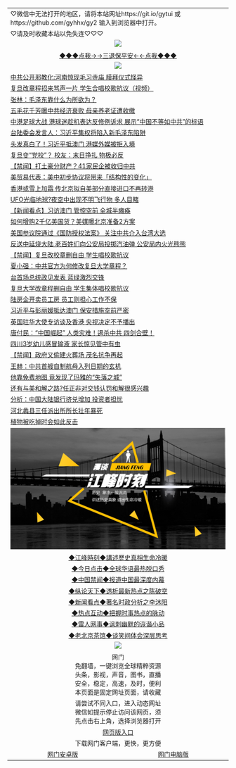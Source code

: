  <table>
<tr>
<td colspan="2" align=left>
♡微信中无法打开的地区，请将本站网址https://git.io/gytui 或 https://github.com/gyhhx/gy2 输入到浏览器中打开。 
 </td>
</tr>
 <tr>
 <td colspan="2" align=left>
♡请及时收藏本站以免失连♡♡♡
</td>
 </tr>
  <tr>
    <td colspan="2" align=center><img src="https://github.com/gyhhx/image-upload/blob/master/3t.jpg"></td>
 </tr>
 <tr><td colspan="2" align="center"><a href="https://xball.casa/oo.aspx?name=ogQuit&key=eqxowaguscvmxdgc&from=gy">◆◆◆点我→→三退保平安←←点我◆◆◆</a></td></tr>
  <tr>
    <td colspan="2" align=center><img src="https://cdn.jsdelivr.net/gh/gyoupiodf/im1/%E7%BD%91%E9%97%A8%E6%96%B0%E9%97%BB1.jpg"></td>
 </tr>
 
<tr><td colspan="2" align="left"><a href="https://xball.casa/oo.aspx?name=c1108557&key=eqxowaguscvmxdgc&from=gy">中共公开邪教化:河南惊现毛习寺庙 膜拜仪式怪异</a></td></tr>
<tr><td colspan="2" align="left"><a href="https://xball.casa/oo.aspx?name=c1108536&key=eqxowaguscvmxdgc&from=gy">复旦改章程招来骂声一片 学生合唱校歌抗议（视频）</a></td></tr>
<tr><td colspan="2" align="left"><a href="https://xball.casa/oo.aspx?name=c1108506&key=eqxowaguscvmxdgc&from=gy">张林：毛泽东靠什么为所欲为？</a></td></tr>
<tr><td colspan="2" align="left"><a href="https://xball.casa/oo.aspx?name=c1108533&key=eqxowaguscvmxdgc&from=gy">五毛花千芳曝中共经济衰败 母亲养老证遭收缴</a></td></tr>
<tr><td colspan="2" align="left"><a href="https://xball.casa/oo.aspx?name=c1108517&key=eqxowaguscvmxdgc&from=gy">中港足球大战 港球迷趁机表达反修例诉求 展示“中国不等如中共”的标语</a></td></tr>
<tr><td colspan="2" align="left"><a href="https://xball.casa/oo.aspx?name=c1108476&key=eqxowaguscvmxdgc&from=gy">台陆委会发言人：习近平集权将陷入新毛泽东陷阱</a></td></tr>
<tr><td colspan="2" align="left"><a href="https://xball.casa/oo.aspx?name=c1108566&key=eqxowaguscvmxdgc&from=gy">头发真白了！习近平抵澳门 港媒外媒被拒入境</a></td></tr>
<tr><td colspan="2" align="left"><a href="https://xball.casa/oo.aspx?name=c1108554&key=eqxowaguscvmxdgc&from=gy">复旦变“党校”？ 校友：末日挣扎 物极必反</a></td></tr>
<tr><td colspan="2" align="left"><a href="https://xball.casa/oo.aspx?name=c1108553&key=eqxowaguscvmxdgc&from=gy">【禁闻】打土豪分财产？41家民企被收归中共</a></td></tr>
<tr><td colspan="2" align="left"><a href="https://xball.casa/oo.aspx?name=c1108461&key=eqxowaguscvmxdgc&from=gy">美贸易代表：美中初步协议将带来「结构性的变化」</a></td></tr>
<tr><td colspan="2" align="left"><a href="https://xball.casa/oo.aspx?name=c1108500&key=eqxowaguscvmxdgc&from=gy">香港或雪上加霜 传北京拟自美部分直接进口不再转港</a></td></tr>
<tr><td colspan="2" align="left"><a href="https://xball.casa/oo.aspx?name=c1108544&key=eqxowaguscvmxdgc&from=gy">UFO光临地球?夜空中出现不明飞行物 多人目睹</a></td></tr>
<tr><td colspan="2" align="left"><a href="https://xball.casa/oo.aspx?name=c1108478&key=eqxowaguscvmxdgc&from=gy">【新闻看点】习访澳门 管控空前 全城半瘫痪</a></td></tr>
<tr><td colspan="2" align="left"><a href="https://xball.casa/oo.aspx?name=c1108453&key=eqxowaguscvmxdgc&from=gy">如何增购2千亿美国货？美媒曝北京准备2方案</a></td></tr>
<tr><td colspan="2" align="left"><a href="https://xball.casa/oo.aspx?name=c1108547&key=eqxowaguscvmxdgc&from=gy">美国参议院通过《国防授权法案》 关注中共介入台湾大选</a></td></tr>
<tr><td colspan="2" align="left"><a href="https://xball.casa/oo.aspx?name=c1108519&key=eqxowaguscvmxdgc&from=gy">反送中延烧大陆 老百姓们向公安局投掷汽油弹 公安局内火光熊熊</a></td></tr>
<tr><td colspan="2" align="left"><a href="https://xball.casa/oo.aspx?name=c1108537&key=eqxowaguscvmxdgc&from=gy">【禁闻】复旦改校章删自由 学生唱校歌抗议</a></td></tr>
<tr><td colspan="2" align="left"><a href="https://xball.casa/oo.aspx?name=c1108564&key=eqxowaguscvmxdgc&from=gy">夏小强：中共官方为何修改复旦大学章程？</a></td></tr>
<tr><td colspan="2" align="left"><a href="https://xball.casa/oo.aspx?name=c1108495&key=eqxowaguscvmxdgc&from=gy">台首场总统政见发表 蓝绿激烈交锋</a></td></tr>
<tr><td colspan="2" align="left"><a href="https://xball.casa/oo.aspx?name=c1108452&key=eqxowaguscvmxdgc&from=gy">复旦大学改章程删自由 学生集体唱校歌抗议</a></td></tr>
<tr><td colspan="2" align="left"><a href="https://xball.casa/oo.aspx?name=c1108552&key=eqxowaguscvmxdgc&from=gy">陆房企开卖员工房 员工则担心工作不保</a></td></tr>
<tr><td colspan="2" align="left"><a href="https://xball.casa/oo.aspx?name=c1108559&key=eqxowaguscvmxdgc&from=gy">习近平与彭丽媛抵达澳门 保安措施空前严密</a></td></tr>
<tr><td colspan="2" align="left"><a href="https://xball.casa/oo.aspx?name=c1108545&key=eqxowaguscvmxdgc&from=gy">英国驻华大使专访谈及香港  央视决定不予播出</a></td></tr>
<tr><td colspan="2" align="left"><a href="https://xball.casa/oo.aspx?name=c1108465&key=eqxowaguscvmxdgc&from=gy">唐付民：“中国崛起” 人类灾难！遏杀中共 四剑合壁！</a></td></tr>
<tr><td colspan="2" align="left"><a href="https://xball.casa/oo.aspx?name=c1108535&key=eqxowaguscvmxdgc&from=gy">四川3岁幼儿感冒输液 家长惊见管中有虫</a></td></tr>
<tr><td colspan="2" align="left"><a href="https://xball.casa/oo.aspx?name=c1108496&key=eqxowaguscvmxdgc&from=gy">【禁闻】政府又偷建火葬场 茂名抗争再起</a></td></tr>
<tr><td colspan="2" align="left"><a href="https://xball.casa/oo.aspx?name=c1108563&key=eqxowaguscvmxdgc&from=gy">王赫：中共首艘自制航母入列日期的玄机</a></td></tr>
<tr><td colspan="2" align="left"><a href="https://xball.casa/oo.aspx?name=c1108542&key=eqxowaguscvmxdgc&from=gy">他靠免费地图 竟发现了玛雅的“失落之城”</a></td></tr>
<tr><td colspan="2" align="left"><a href="https://xball.casa/oo.aspx?name=c1108521&key=eqxowaguscvmxdgc&from=gy">还有与美和解之路?任正非对交钱认罚和解很感兴趣</a></td></tr>
<tr><td colspan="2" align="left"><a href="https://xball.casa/oo.aspx?name=c1108504&key=eqxowaguscvmxdgc&from=gy">分析：中国大陆银行挤兑增加 投资者担忧</a></td></tr>
<tr><td colspan="2" align="left"><a href="https://xball.casa/oo.aspx?name=c1108505&key=eqxowaguscvmxdgc&from=gy">河北蠡县三任派出所所长壮年暴死</a></td></tr>
<tr><td colspan="2" align="left"><a href="https://xball.casa/oo.aspx?name=c1108526&key=eqxowaguscvmxdgc&from=gy">植物被吃掉时会如此反击</a></td></tr>

 <tr>
   <td colspan="2" align=center><img src="https://github.com/gyoupiodf/im1/blob/master/jf-1.jpg"></td>
  </tr>
   <tr>
   <td colspan="2" align=center> 
<a href="https://xball.casa/oo.aspx?name=c922850&key=eqxowaguscvmxdgc&from=gy&tag=9877">◆江峰時刻◆講述歷史真相生命冷暖</a><br/>
    </td>
  </tr>
   <tr>
   <td colspan="2" align=center> 
<a href="https://xball.casa/oo.aspx?name=c816850&key=eqxowaguscvmxdgc&from=gy&tag=9877">◆今日点击◆全球华语最热脱口秀</a><br/>
    </td>
  </tr>
  <tr>
  <td colspan="2" align=center>
<a href="https://xball.casa/oo.aspx?name=c816860&key=eqxowaguscvmxdgc&from=gy&tag=99733110">◆中国禁闻◆报道中国最深度内幕</a><br/>
   </tr>
  <tr>
     <td colspan="2" align=center>
<a href="https://xball.casa/oo.aspx?name=c816855&key=eqxowaguscvmxdgc&from=gy&tag=997110">◆纵论天下◆透析最新热点之陈破空</a><br/>
   </tr>
   <tr>
      <td colspan="2" align=center>
<a href="https://xball.casa/oo.aspx?name=c838308&key=eqxowaguscvmxdgc&from=gy&tag=9973110">◆新闻看点◆著名时政分析之李沐阳</a><br/>
   </tr>
   <tr>
     <td colspan="2" align=center>
<a href="https://xball.casa/oo.aspx?name=c816852&key=eqxowaguscvmxdgc&from=gy&tag=9733110">◆热点互动◆把握时事热点的脉动</a><br/>
   </tr>
   <tr>
      <td colspan="2" align=center>
<a href="https://xball.casa/oo.aspx?name=c816694&key=eqxowaguscvmxdgc&from=gy&tag=93310">◆雷人网事◆讽刺幽默的诙谐小品</a><br/>
   </tr>
   <tr>
    <td colspan="2" align=center>
<a href="https://xball.casa/oo.aspx?name=c816650&key=eqxowaguscvmxdgc&from=gy&tag=9973110">◆老北京茶馆◆谈笑间体会深层思考</a><br/>
   </tr>
 <tr>
    <td colspan="2" align="center"><img src="https://gitlab.com/ogate2/up/raw/master/_/oGate65.jpg"/></td>
  </tr>
  <tr>
    <td colspan="2" align="center">网门<br/>免翻墙，一键浏览全球精粹资源<br/>头条，影视，声音，图书，直播<br/>安全，稳定，高速，及时，便利<br/>本页面是固定网址页面，请收藏</td>
  <tr>
  <tr>
    <td colspan="2" align="center">请尝试不同入口，进入动态网址<br/>微信如提示停止访问该网页，须<br/>先点击右上角，选择浏览器打开</td>
  <tr>
  <tr>
    <td colspan="2" align="center"><a href="https://cdn.statically.io/gh/otiny/up/master/show001.htm">网页版入口</a></td>
  </tr>
  <tr>
    <td colspan="2" align="center">下载网门客户端，更快，更方便</td>
  <tr>
  <tr>
    <td align="center"><a href="https://raw.githubusercontent.com/opipe/up/master/oGatea.apk">网门安卓版</a></td>
    <td align="center"><a href="https://raw.githubusercontent.com/opipe/up/master/oGate.zip">网门电脑版</a></td>
  </tr>
</table>


